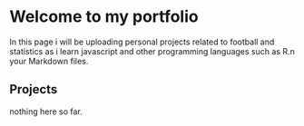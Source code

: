 # Welcome to my portfolio

In this page i will be uploading personal projects related to football and statistics as i learn javascript and other programming languages such as R.n your Markdown files.

## **Projects**
nothing here so far.